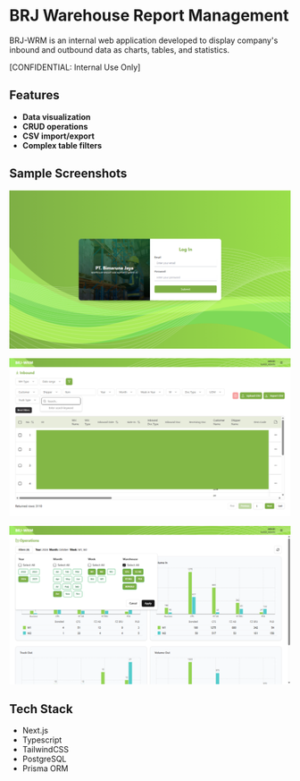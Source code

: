 # BRJ Warehouse Report Management

BRJ-WRM is an internal web application developed to display company's inbound and outbound data as charts, tables, and statistics.

[CONFIDENTIAL: Internal Use Only]

## Features

- **Data visualization**
- **CRUD operations**
- **CSV import/export**
- **Complex table filters** 

## Sample Screenshots

![Login Page](/public/ss/1.png)

![Inbound Table](/public/ss/2.png)

![Operations Chart](/public/ss/3.png)

## Tech Stack

- Next.js
- Typescript
- TailwindCSS
- PostgreSQL
- Prisma ORM
